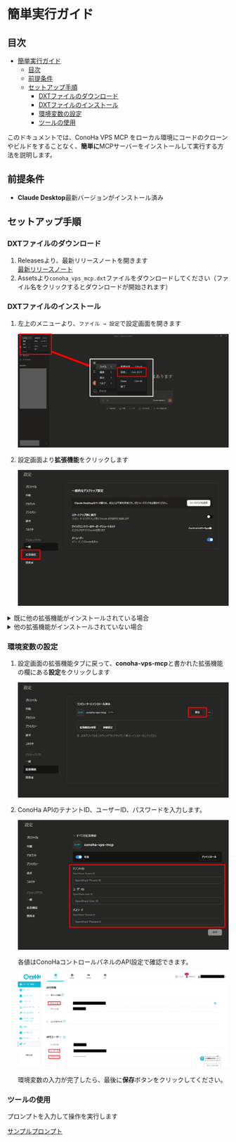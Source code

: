 # 簡単実行ガイド

## 目次

- [簡単実行ガイド](#簡単実行ガイド)
  - [目次](#目次)
  - [前提条件](#前提条件)
  - [セットアップ手順](#セットアップ手順)
    - [DXTファイルのダウンロード](#dxtファイルのダウンロード)
    - [DXTファイルのインストール](#dxtファイルのインストール)
    - [環境変数の設定](#環境変数の設定)
    - [ツールの使用](#ツールの使用)

このドキュメントでは、ConoHa VPS MCP をローカル環境にコードのクローンやビルドをすることなく、**簡単に**MCPサーバーをインストールして実行する方法を説明します。

## 前提条件

- **Claude Desktop**最新バージョンがインストール済み
  
## セットアップ手順

### DXTファイルのダウンロード

1. Releasesより、最新リリースノートを開きます  
    [最新リリースノート](https://github.com/gmo-internet/conoha_vps_mcp/releases/latest)
2. Assetsより`conoha_vps_mcp.dxt`ファイルをダウンロードしてください（ファイル名をクリックするとダウンロードが開始されます）

### DXTファイルのインストール

1. 左上のメニューより、`ファイル → 設定`で設定画面を開きます

    ![左上のメニューからファイルをクリックして、設定を開きます](../assets/claude_open_settings.png)
2. 設定画面より**拡張機能**をクリックします

    ![設定画面の左側メニューの下から2番目の拡張機能をクリック](../assets/claude_desktop_click_extension_settings.png)

<details>
<summary>既に他の拡張機能がインストールされている場合</summary>

1. `.DXTファイルをこのウィンドウにドラッグして表示・インストールしてください`と書かれている部分に、先ほどダウンロードしたDXTファイルをドラッグしてください

    ![拡張機能を参照、詳細設定と書かれているボタンの下部にあるエリアにドラッグ](../assets/claude_desktop_drag_dxt.png)

2. 内容を確認して最後に右上の**インストール**をクリックして、DXTファイルをClaude Desktopにインストールします

    ![右上にあるインストールボタンでインストール完了](../assets/claude_desktop_install_dxt.png)
</details>

<details>
<summary>他の拡張機能がインストールされていない場合</summary>

3. **詳細設定**をクリックします

    ![画面中央にある詳細設定ボタンをクリック](../assets/claude_desktop_click_extension_detail_settings.png)

4. **拡張機能をインストール...** をクリックします

    ![拡張機能開発者と書かれたところにある、拡張機能をインストールをクリック](../assets/claude_desktop_click_extension_func_install.png)

5. 先ほどダウンロードしたDXTファイルを選択して**プレビュー**をクリックします

    ![エクスプローラが開き、先ほどダウンロードしたdxtファイルを選択](../assets/explorer_select_dxt_file.png)

6. 内容を確認して最後に右上の**インストール**をクリックして、DXTファイルをClaude Desktopにインストールします

    ![右上にあるインストールボタンでインストール完了](../assets/claude_desktop_install_dxt.png)

</details>

### 環境変数の設定

1. 設定画面の拡張機能タブに戻って、**conoha-vps-mcp**と書かれた拡張機能の欄にある**設定**をクリックします

    ![右端にある設定をクリック](../assets/claude_desktop_click_conoha_vps_mcp_dxt_settings.png)

1. ConoHa APIのテナントID、ユーザーID、パスワードを入力します。

    ![テナントID、ユーザーID、パスワードと書かれた入力画面](../assets/claude_desktop_env_form.png)

    各値はConoHaコントロールパネルのAPI設定で確認できます。

    ![ConoHa APIユーザー情報](../assets/conoha_api_info.png)

    環境変数の入力が完了したら、最後に**保存**ボタンをクリックしてください。

### ツールの使用

プロンプトを入力して操作を実行します

   [サンプルプロンプト](../README.md#-使用例)